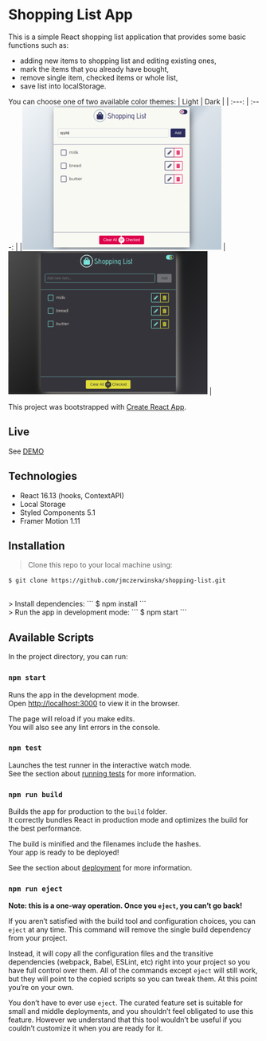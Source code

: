 # Shopping List App

This is a simple React shopping list application that provides some basic functions such as:
 * adding new items to shopping list and editing existing ones,
 * mark the items that you already have bought,
 * remove single item, checked items or whole list,
 * save list into localStorage.

You can choose one of two available color themes:
| Light | Dark |
| :---: | :---: |
|<img src="./img/light.png" width="400" height="auto" /> | <img src="./img/dark.png" width="400" height="auto" /> |

This project was bootstrapped with [Create React App](https://github.com/facebook/create-react-app).

## Live

See [DEMO](https://jmczerwinska.github.io/shopping-list/)

## Technologies

 * React 16.13 (hooks, ContextAPI)
 * Local Storage
 * Styled Components 5.1
 * Framer Motion 1.11

## Installation

> Clone this repo to your local machine using:
```
$ git clone https://github.com/jmczerwinska/shopping-list.git
```
<br>
> Install dependencies:
```
$ npm install
```
<br>
> Run the app in development mode:
```
$ npm start
```

## Available Scripts

In the project directory, you can run:

### `npm start`

Runs the app in the development mode.<br />
Open [http://localhost:3000](http://localhost:3000) to view it in the browser.

The page will reload if you make edits.<br />
You will also see any lint errors in the console.

### `npm test`

Launches the test runner in the interactive watch mode.<br />
See the section about [running tests](https://facebook.github.io/create-react-app/docs/running-tests) for more information.

### `npm run build`

Builds the app for production to the `build` folder.<br />
It correctly bundles React in production mode and optimizes the build for the best performance.

The build is minified and the filenames include the hashes.<br />
Your app is ready to be deployed!

See the section about [deployment](https://facebook.github.io/create-react-app/docs/deployment) for more information.

### `npm run eject`

**Note: this is a one-way operation. Once you `eject`, you can’t go back!**

If you aren’t satisfied with the build tool and configuration choices, you can `eject` at any time. This command will remove the single build dependency from your project.

Instead, it will copy all the configuration files and the transitive dependencies (webpack, Babel, ESLint, etc) right into your project so you have full control over them. All of the commands except `eject` will still work, but they will point to the copied scripts so you can tweak them. At this point you’re on your own.

You don’t have to ever use `eject`. The curated feature set is suitable for small and middle deployments, and you shouldn’t feel obligated to use this feature. However we understand that this tool wouldn’t be useful if you couldn’t customize it when you are ready for it.
